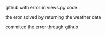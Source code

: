 github with error in views.py code


the eror solved by returning the weather data


commited the error through github
